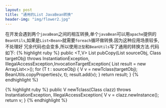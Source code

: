 ```yaml
---
layout: post
title: "通用的List JavaBean转换"
header-img: "img/flower2.jpg"
---
```

<span class="span">在开发会遇到两个`javaBean`之间的相互转换,单个`javaBean`可以用`apache`提供的`BeanUtils`,如果是`List<Bean>`就需要`foreach`循环做转换.因为这种应用场景较多,不处理好
冗余代码也会变多,所以使用`泛型`和`BeanUtils`写了通用的转换方法.代码如下:</span>
{% highlight ruby %}
public <T,V> List<V> pubCopy(List<T> sourceObj, Class<V> targetObj)
throws InstantiationException, IllegalAccessException,InvocationTargetException{
		List<V> result = new ArrayList<>();
		for (T t : sourceObj) {
			V v = newTclass(targetObj);
			BeanUtils.copyProperties(v, t);
			result.add(v);
		}
		return result;
	}
{% endhighlight %}

{% highlight ruby %}
public <V> V newTclass(Class<V> clazz)
throws InstantiationException, IllegalAccessException{
  		V v = clazz.newInstance();
  		return v;
  	}
{% endhighlight %}
